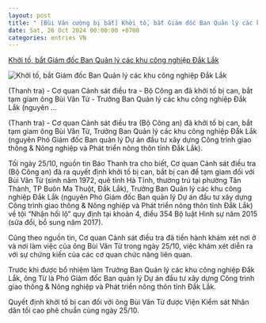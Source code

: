 ```yaml
---
layout: post
title: " [Bùi Văn cường bị bắt] Khởi tố, bắt Giám đốc Ban Quản lý các khu công nghiệp Đắk Lắk"
date: Sat, 26 Oct 2024 00:00:00 +0700
categories: entries VN
---
```

[Khởi tố, bắt Giám đốc Ban Quản lý các khu công nghiệp Đắk Lắk](https://thanhtra.com.vn/phap-dinh-15DAFE5ED/khoi-to-bat-giam-doc-ban-quan-ly-cac-khu-cong-nghiep-dak-lak-EFD3D242B.html)

![Khởi tố, bắt Giám đốc Ban Quản lý các khu công nghiệp Đắk Lắk](https://media.thanhtra.com.vn/public/uploads/2024/10/25/671b9dec12f813ca7e40bd07.jpg?w=600&h=400)

(Thanh tra) - Cơ quan Cảnh sát điều tra - Bộ Công an đã khởi tố bị can, bắt tạm giam ông Bùi Văn Từ - Trưởng Ban Quản lý các khu công nghiệp Đắk Lắk (nguyên ...

(Thanh tra) - Cơ quan Cảnh sát điều tra (Bộ Công an) đã khởi tố bị can, bắt tạm giam ông Bùi Văn Từ, Trưởng Ban Quản lý các khu công nghiệp Đắk Lắk (nguyên Phó Giám đốc Ban quản lý Dự án đầu tư xây dựng Công trình giao thông & Nông nghiệp và Phát triển nông thôn tỉnh Đắk Lắk).

Tối ngày 25/10, nguồn tin Báo Thanh tra cho biết, Cơ quan Cảnh sát điều tra (Bộ Công an) đã ra quyết định khởi tố bị can, bắt bị can để tạm giam đối với Bùi Văn Từ (sinh năm 1972, quê tỉnh Hà Tĩnh, thường trú tại phường Tân Thành, TP Buôn Ma Thuột, Đắk Lắk), Trưởng Ban Quản lý các khu công nghiệp Đắk Lắk (nguyên Phó Giám đốc Ban quản lý Dự án đầu tư xây dựng Công trình giao thông & Nông nghiệp và Phát triển nông thôn tỉnh Đắk Lắk) về tội “Nhận hối lộ” quy định tại khoản 4, điều 354 Bộ luật Hình sự năm 2015 (sửa đổi, bổ sung năm 2017).

Cũng theo nguồn tin, Cơ quan Cảnh sát điều tra đã tiến hành khám xét nơi ở và nơi làm việc của ông Bùi Văn Từ trong ngày 25/10, việc khám xét diễn ra với sự chứng kiến của các cơ quan chức năng liên quan.

Trước khi được bổ nhiệm làm Trưởng Ban Quản lý các khu công nghiệp Đắk Lắk, ông Từ là Phó Giám đốc Ban quản lý Dự án đầu tư xây dựng Công trình giao thông & Nông nghiệp và Phát triển nông thôn tỉnh Đắk Lắk.

Quyết định khởi tố bị can đối với ông Bùi Văn Từ được Viện Kiểm sát Nhân dân tối cao phê chuẩn cùng ngày 25/10.

